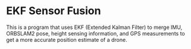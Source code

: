 # EKF Sensor Fusion

This is a program that uses EKF (Extended Kalman Filter) to merge IMU, ORBSLAM2 pose, height sensing information, and GPS measurements to get a more accurate position estimate of a drone. 